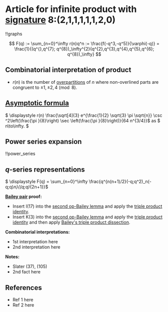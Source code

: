 # Article for infinite product with [signature](../product_signature.html) 8:(2,1,1,1,1,1,2,0)

!!graphs

$$ F(q) := \sum_{n=0}^\infty r(n)q^n := \frac{f(-q^3,-q^5)}{\varphi(-q)} = \frac{1}{(q^{},q^{7}; q^{8})_\infty^{2}(q^{2},q^{3},q^{4},q^{5},q^{6}; q^{8})_\infty} $$

## Combinatorial interpretation of product

- $r(n)$ is the number of [overpartitions](../partitions.html#overpartitions) of $n$ where non-overlined parts are congruent to $\pm 1, \pm 2, 4\pmod{8}$.

## [Asymptotic formula](../asymptotics.html)

$ \displaystyle r(n) \frac{\sqrt[4]{3} e^{\frac{1}{2} \sqrt{3} \pi  \sqrt{n}} \csc ^2\left(\frac{\pi }{8}\right) \sec \left(\frac{\pi }{8}\right)}{64 n^{3/4}}$ as $ n\to\infty. $

## Power series expansion

!!power_series

## $q$-series representations

$ \displaystyle F(q) = \sum_{n=0}^\infty \frac{q^{n(n+1)/2}(-q;q^2)_n(-q;q)_n}{(q;q)_{2n+1}}$

**[Bailey pair](../Bailey_pairs.html) proof:**
- Insert I(17) into the [second op-Bailey lemma](../Bailey_pairs.html#2nd_op_Bailey_lemma) and apply the [triple product identity](../q-series.html#triple_product).
- Insert K(3) into the [second op-Bailey lemma](../Bailey_pairs.html#2nd_op_Bailey_lemma) and apply the [triple product identity](../q-series.html#triple_product) and then apply [Bailey's triple product dissection](../q-series.html#dissection).


**Combinatorial interpretations:**
- 1st interpretation here
- 2nd interpretation here
    
**Notes:**
- Slater (37), (105)
- 2nd fact here

## References
- Ref 1 here
- Ref 2 here
